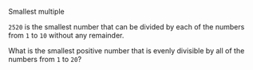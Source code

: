 Smallest multiple

`2520` is the smallest number that can be divided by each of the numbers from `1` to `10` without any remainder.

What is the smallest positive number that is evenly divisible by all of the numbers from `1` to `20`?
